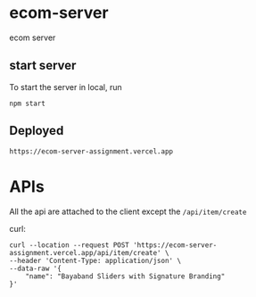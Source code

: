 # ecom-server
ecom server

## start server

To start the server in local, run 

``` npm start ```

## Deployed 
```https://ecom-server-assignment.vercel.app```

# APIs

All the api are attached to the client except the  ```/api/item/create```

curl: 
```
curl --location --request POST 'https://ecom-server-assignment.vercel.app/api/item/create' \
--header 'Content-Type: application/json' \
--data-raw '{
    "name": "Bayaband Sliders with Signature Branding"
}'
```





